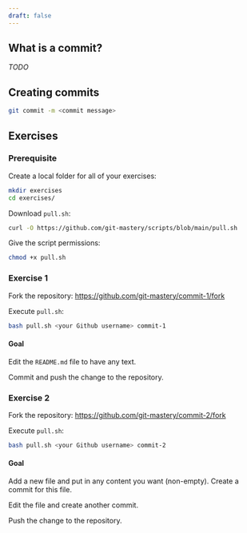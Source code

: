 ```yaml
---
draft: false
---
```


## What is a commit?

*TODO*

## Creating commits

```bash
git commit -m <commit message>
```

## Exercises

### Prerequisite

Create a local folder for all of your exercises:

```bash
mkdir exercises
cd exercises/
```

Download `pull.sh`:

```bash
curl -O https://github.com/git-mastery/scripts/blob/main/pull.sh
```

Give the script permissions:

```bash
chmod +x pull.sh
```

### Exercise 1

Fork the repository: <https://github.com/git-mastery/commit-1/fork>

Execute `pull.sh`:

```bash
bash pull.sh <your Github username> commit-1
```

#### Goal

Edit the `README.md` file to have any text.

Commit and push the change to the repository.

<!-- TODO: Include hints -->

### Exercise 2

Fork the repository: <https://github.com/git-mastery/commit-2/fork>

Execute `pull.sh`:

```bash
bash pull.sh <your Github username> commit-2
```

#### Goal

Add a new file and put in any content you want (non-empty). Create a commit for this file.

Edit the file and create another commit.

Push the change to the repository.